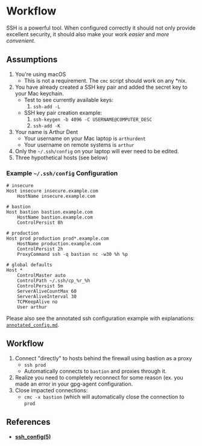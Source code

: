 # Workflow

SSH is a powerful tool. When configured correctly it should not only provide
excellent security, it should also make your work *easier* and
*more convenient*.


## Assumptions

1. You're using macOS
   - This is not a requirement. The `cmc` script should work on any \*nix.
2. You have already created a SSH key pair and added the secret key to your
   Mac keychain.
   - Test to see currently available keys:
     1. `ssh-add -L`
   - SSH key pair creation example:
     1. `ssh-keygen -b 4096 -C USERNAME@COMPUTER_DESC`
     2. `ssh-add -K`
3. Your name is Arthur Dent
   - Your username on your Mac laptop is `arthurdent`
   - Your username on remote systems is `arthur`
4. Only the `~/.ssh/config` on your laptop will ever need to be edited.
5. Three hypothetical hosts (see below)


### Example `~/.ssh/config` Configuration

```
# insecure
Host insecure insecure.example.com
    HostName insecure.example.com

# bastion
Host bastion bastion.example.com
    HostName bastion.example.com
    ControlPersist 8h

# production
Host prod production prod*.example.com
    HostName production.example.com
    ControlPersist 2h
    ProxyCommand ssh -q bastion nc -w30 %h %p

# global defaults
Host *
    ControlMaster auto
    ControlPath ~/.ssh/cp_%r_%h
    ControlPersist 5m
    ServerAliveCountMax 60
    ServerAliveInterval 30
    TCPKeepAlive no
    User arthur
```

Please also see the annotated ssh configuration example with explanations:
[`annotated_config.md`](annotated_config.md).


## Workflow

1. Connect "directly" to hosts behind the firewall using bastion as a proxy
   - `ssh prod`
   - Automatically connects to `bastion` and proxies through it.
2. Realize you need to completely reconnect for some reason (ex. you made an
   error in your gpg-agent configuration.
3. Close impacted connections:
   - `cmc -x bastion` (which will automatically close the connection to `prod`


## References

- **[ssh_config(5)][mansshconfig]**

[mansshconfig]:http://man.openbsd.org/OpenBSD-current/man5/ssh_config.5
